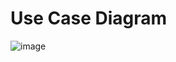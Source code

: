 # Use Case Diagram
![image](https://user-images.githubusercontent.com/48278519/151779432-f81a6ad1-97c2-448d-8d5f-fc238f52b4ad.png)
